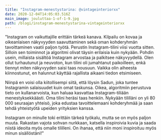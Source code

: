 ```yaml
---
title: "Instagram-menestystarina: @vintageinteriorxx"
date: 2020-12-04T14:05:03.516Z
main_image: jouluttaa-1-of-1-9.jpg
path: /blogi/instagram-menestystarina-vintageinteriorxx
---
```

"Instagram on vaikuttajille erittäin tärkeä kanava. Kilpailu on kovaa ja oikeanlaisen näkyvyyden saavuttaminen sekä oman kohderyhmän tavoittaminen vaatii paljon työtä. Perustin Instagram-tilini viisi vuotta sitten. Silloin sen toiminnot ja algoritmi olivat täysin erilaisia kuin nykyään. Pohdin usein, millaista sisältöä Instagram arvostaa ja palkitsee näkyvyydellä. Olen ollut turhautunut ja neuvoton, kun tilini oli jumahtanut paikoilleen, enkä tiennyt miten näkyvyyden saisi taas nousuun. Vaikka olin aiheesta kiinnostunut, en halunnut käyttää rajallista aikaani tiedon etsimiseen.

Niinpä en voisi olla kiitollisempi siitä, että löysin Sadun, joka tuntee Instagramin salaisuudet kuin omat taskunsa. Oikea, algoritmiin perustuva tieto on kullanarvoista, kun haluaa kasvattaa Instagram-tiliään menestyksekkäästi. Oma tilini heräsi taas henkiin. Nykyään tililläni on yli 80 000 seuraajan yhteisö, joka edustaa tavoittelemaani kohderyhmää ja saan tehdä yhteistyötä upeiden yrityksien kanssa. 

Instagram on minulle toki erittäin tärkeä työkalu, mutta se on myös paljon muuta. Rakastan vajota sohvan nurkkaan, katsella inspiroivia kuvia ja saada niistä ideoita myös omalle tililleni. On ihanaa, että niin moni inspiroituu myös minun sisällöstäni!"